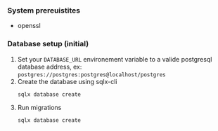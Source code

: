 ### System prereuistites
- openssl

### Database setup (initial)
1. Set your `DATABASE_URL` environement variable to a valide postgresql database address, ex: `postgres://postgres:postgres@localhost/postgres`
2. Create the database using sqlx-cli
    ```bash
    sqlx database create
    ```
2. Run migrations
    ```bash
    sqlx database create
    ```